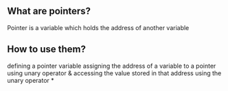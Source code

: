 ## What are pointers?
Pointer is a variable which holds the address of another variable

## How to use them?
defining a pointer variable
assigning the address of a variable to a pointer using unary operator &
accessing the value stored in that address using the unary operator *